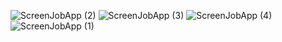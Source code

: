 

![ScreenJobApp (2)](https://github.com/magistrkim/react-native-job-app/assets/115700340/949405ae-c30a-4079-ac8e-6496503d43f7)
![ScreenJobApp (3)](https://github.com/magistrkim/react-native-job-app/assets/115700340/48c1135e-8813-4104-9bf9-c2c004670122)
![ScreenJobApp (4)](https://github.com/magistrkim/react-native-job-app/assets/115700340/f375fba1-c438-47e6-9fac-fa7e30ea2235)
![ScreenJobApp (1)](https://github.com/magistrkim/react-native-job-app/assets/115700340/f20bc658-214c-4426-8aed-ab4e828f827a)




